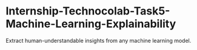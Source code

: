 # Internship-Technocolab-Task5-Machine-Learning-Explainability
Extract human-understandable insights from any machine learning model.
